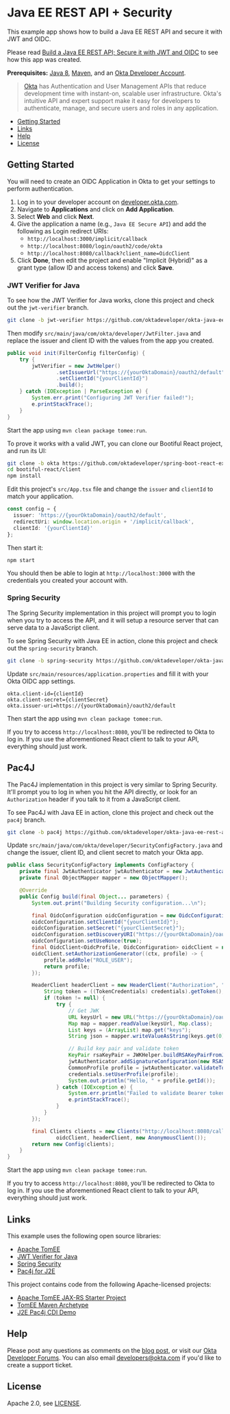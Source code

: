 # Java EE REST API + Security
 
This example app shows how to build a Java EE REST API and secure it with JWT and OIDC.

Please read [Build a Java EE REST API; Secure it with JWT and OIDC]() to see how this app was created.

**Prerequisites:** [Java 8](http://www.oracle.com/technetwork/java/javase/downloads/jdk8-downloads-2133151.html), [Maven](https://maven.apache.org), and an [Okta Developer Account](https://developer.okta.com).

> [Okta](https://developer.okta.com/) has Authentication and User Management APIs that reduce development time with instant-on, scalable user infrastructure. Okta's intuitive API and expert support make it easy for developers to authenticate, manage, and secure users and roles in any application.

* [Getting Started](#getting-started)
* [Links](#links)
* [Help](#help)
* [License](#license)

## Getting Started

You will need to create an OIDC Application in Okta to get your settings to perform authentication. 

1. Log in to your developer account on [developer.okta.com](https://developer.okta.com).
2. Navigate to **Applications** and click on **Add Application**.
3. Select **Web** and click **Next**. 
4. Give the application a name (e.g., `Java EE Secure API`) and add the following as Login redirect URIs:
    * `http://localhost:3000/implicit/callback`
    * `http://localhost:8080/login/oauth2/code/okta`
    * `http://localhost:8080/callback?client_name=OidcClient`
4. Click **Done**, then edit the project and enable "Implicit (Hybrid)" as a grant type (allow ID and access tokens) and click **Save**.

### JWT Verifier for Java

To see how the JWT Verifier for Java works, clone this project and check out the `jwt-verifier` branch.

```bash
git clone -b jwt-verifier https://github.com/oktadeveloper/okta-java-ee-rest-api-example.git
```

Then modify `src/main/java/com/okta/developer/JwtFilter.java` and replace the issuer and client ID with the values from the app you created.

```java
public void init(FilterConfig filterConfig) {
    try {
        jwtVerifier = new JwtHelper()
                .setIssuerUrl("https://{yourOktaDomain}/oauth2/default")
                .setClientId("{yourClientId}")
                .build();
    } catch (IOException | ParseException e) {
        System.err.print("Configuring JWT Verifier failed!");
        e.printStackTrace();
    }
}
```

Start the app using `mvn clean package tomee:run`. 

To prove it works with a valid JWT, you can clone our Bootiful React project, and run its UI:

```bash
git clone -b okta https://github.com/oktadeveloper/spring-boot-react-example.git bootiful-react
cd bootiful-react/client
npm install
```

Edit this project's `src/App.tsx` file and change the `issuer` and `clientId` to match your application. 

```ts
const config = {
  issuer: 'https://{yourOktaDomain}/oauth2/default',
  redirectUri: window.location.origin + '/implicit/callback',
  clientId: '{yourClientId}'
};
```

Then start it:

```
npm start
```

You should then be able to login at `http://localhost:3000` with the credentials you created your account with.

### Spring Security

The Spring Security implementation in this project will prompt you to login when you try to access the API, and it will setup a resource server that can serve data to a JavaScript client.

To see Spring Security with Java EE in action, clone this project and check out the `spring-security` branch.

```bash
git clone -b spring-security https://github.com/oktadeveloper/okta-java-ee-rest-api-example.git
```

Update `src/main/resources/application.properties` and fill it with your Okta OIDC app settings.

```properties
okta.client-id={clientId}
okta.client-secret={clientSecret}
okta.issuer-uri=https://{yourOktaDomain}/oauth2/default
```

Then start the app using `mvn clean package tomee:run`.

If you try to access `http://localhost:8080`, you'll be redirected to Okta to log in. If you use the aforementioned React client to talk to your API, everything should just work.

## Pac4J

The Pac4J implementation in this project is very similar to Spring Security. It'll prompt you to log in when you hit the API directly, or look for an `Authorization` header if you talk to it from a JavaScript client.

To see Pac4J with Java EE in action, clone this project and check out the `pac4j` branch.

```bash
git clone -b pac4j https://github.com/oktadeveloper/okta-java-ee-rest-api-example.git
```

Update `src/main/java/com/okta/developer/SecurityConfigFactory.java` and change the issuer, client ID, and client secret to match your Okta app.

```java
public class SecurityConfigFactory implements ConfigFactory {
    private final JwtAuthenticator jwtAuthenticator = new JwtAuthenticator();
    private final ObjectMapper mapper = new ObjectMapper();

    @Override
    public Config build(final Object... parameters) {
        System.out.print("Building Security configuration...\n");

        final OidcConfiguration oidcConfiguration = new OidcConfiguration();
        oidcConfiguration.setClientId("{yourClientId}");
        oidcConfiguration.setSecret("{yourClientSecret}");
        oidcConfiguration.setDiscoveryURI("https://{yourOktaDomain}/oauth2/default/.well-known/openid-configuration");
        oidcConfiguration.setUseNonce(true);
        final OidcClient<OidcProfile, OidcConfiguration> oidcClient = new OidcClient<>(oidcConfiguration);
        oidcClient.setAuthorizationGenerator((ctx, profile) -> {
            profile.addRole("ROLE_USER");
            return profile;
        });

        HeaderClient headerClient = new HeaderClient("Authorization", "Bearer ", (credentials, ctx) -> {
            String token = ((TokenCredentials) credentials).getToken();
            if (token != null) {
                try {
                    // Get JWK
                    URL keysUrl = new URL("https://{yourOktaDomain}/oauth2/default/v1/keys");
                    Map map = mapper.readValue(keysUrl, Map.class);
                    List keys = (ArrayList) map.get("keys");
                    String json = mapper.writeValueAsString(keys.get(0));

                    // Build key pair and validate token
                    KeyPair rsaKeyPair = JWKHelper.buildRSAKeyPairFromJwk(json);
                    jwtAuthenticator.addSignatureConfiguration(new RSASignatureConfiguration(rsaKeyPair));
                    CommonProfile profile = jwtAuthenticator.validateToken(token);
                    credentials.setUserProfile(profile);
                    System.out.println("Hello, " + profile.getId());
                } catch (IOException e) {
                    System.err.println("Failed to validate Bearer token: " + e.getMessage());
                    e.printStackTrace();
                }
            }
        });

        final Clients clients = new Clients("http://localhost:8080/callback",
                oidcClient, headerClient, new AnonymousClient());
        return new Config(clients);
    }
}
```

Start the app using `mvn clean package tomee:run`.

If you try to access `http://localhost:8080`, you'll be redirected to Okta to log in. If you use the aforementioned React client to talk to your API, everything should just work.

## Links

This example uses the following open source libraries:

* [Apache TomEE](http://tomee.apache.org/)
* [JWT Verifier for Java](https://github.com/okta/okta-jwt-verifier-java)
* [Spring Security](https://spring.io/projects/spring-security)
* [Pac4j for J2E](https://github.com/pac4j/j2e-pac4j)

This project contains code from the following Apache-licensed projects:

* [Apache TomEE JAX-RS Starter Project](https://github.com/tomitribe/tomee-jaxrs-starter-project) 
* [TomEE Maven Archetype](http://tomee.apache.org/tomee-mp-getting-started.html)
* [J2E Pac4j CDI Demo](https://github.com/pac4j/j2e-pac4j-cdi-demo)

## Help

Please post any questions as comments on the [blog post](), or visit our [Okta Developer Forums](https://devforum.okta.com/). You can also email developers@okta.com if you'd like to create a support ticket.

## License

Apache 2.0, see [LICENSE](LICENSE).